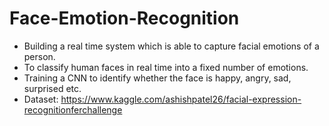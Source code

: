 # Face-Emotion-Recognition
* Building a real time system which is able to capture facial emotions of a person. 
* To classify human faces in real time into a fixed number of emotions.
* Training a CNN to identify whether the face is happy, angry, sad, surprised etc.  
* Dataset: https://www.kaggle.com/ashishpatel26/facial-expression-recognitionferchallenge  
